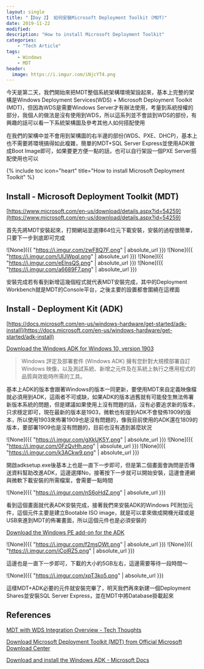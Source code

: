 ```yaml
---
layout: single
title: "【Day 2】 如何安裝Microsoft Deployment Toolkit (MDT)"
date: 2019-11-22
modified:
description: "How to install Microsoft Deployment Toolkit"
categories:
    - "Tech Article"
tags:
    - Windows
    - MDT
header:
  image: https://i.imgur.com/iNjcYT4.png
---
```


今天是第二天，我們開始來把MDT整個系統架構環境架設起來，基本上完整的架構是Windows Deployment Services(WDS) + Microsoft Deployment Toolkit (MDT)，但因為WDS是需要Windows Server才有辦法使用，考量到系統授權的部分，我個人的做法是沒有使用到WDS，所以這系列並不會談到WDS的部份，有興趣的話可以看一下系統架構圖及參考其他人如何搭配使用

在我們的架構中並不會用到架構圖的右半邊的部份(WDS、PXE、DHCP)，基本上也不需要將環境搞得如此複雜，簡單的MDT+SQL Server Express並使用ADK做成Boot Image即可，如果要更方便一點的話，也可以自行架設一個PXE Server搭配使用也可以

<!-- Table of Contents -->
{% include toc icon="heart" title="How to install Microsoft Deployment Toolkit" %}

## Install - Microsoft Deployment Toolkit (MDT)
[https://www.microsoft.com/en-us/download/details.aspx?id=54259](https://www.microsoft.com/en-us/download/details.aspx?id=54259)

首先先將MDT安裝起來，打開網站並選擇64位元下載安裝，安裝的過程很簡單，只要下一步到底即可完成

![None]({{ "https://i.imgur.com/zwF8Q7F.png" | absolute_url }})
![None]({{ "https://i.imgur.com/UIJWpql.png" | absolute_url }})
![None]({{ "https://i.imgur.com/eElnsQS.png" | absolute_url }})
![None]({{ "https://i.imgur.com/a6689F7.png" | absolute_url }})

安裝完成若有看到新增這幾個程式就代表MDT安裝完成，其中的Deployment Workbench就是MDT的Console平台，之後主要的設置都會圍繞在這裡面

## Install - Deployment Kit (ADK)
[https://docs.microsoft.com/en-us/windows-hardware/get-started/adk-install](https://docs.microsoft.com/en-us/windows-hardware/get-started/adk-install)

[Download the Windows ADK for Windows 10, version 1903](https://go.microsoft.com/fwlink/?linkid=2086042)

> Windows 評定及部署套件 (Windows ADK) 擁有您針對大規模部署自訂 Windows 映像，以及測試系統、新增之元件及在系統上執行之應用程式的品質與效能時所需的工具。

基本上ADK的版本會跟著Windows的版本一同更新，要使用MDT來自定義映像檔就必須用到ADK，這兩者不可或缺，如果ADK的版本過舊就有可能發生無法佈署新版本系統的問題，但是建議如果使用上沒有問題的話，沒有必要追求新的版本，只求穩定即可，現在最新的版本是1903，微軟也有提到ADK不會發佈1909的版本，所以使用1903來佈署1909也是沒有問題的，像我目前使用的ADK還在1809的版本，要部署1909也是沒有問題的，目前也沒有遇到甚麼狀況

![None]({{ "https://i.imgur.com/gXkUK5Y.png" | absolute_url }})
![None]({{ "https://i.imgur.com/0FzQvHh.png" | absolute_url }})
![None]({{ "https://i.imgur.com/k3ACkw9.png" | absolute_url }})

開啟adksetup.exe後基本上也是一直下一步即可，但是第二個畫面會詢問是否傳送資料幫助改進ADK，這邊選擇No，接著按下一步就可以開始安裝，這邊會連網與微軟下載安裝的所需檔案，會需要一點時間

![None]({{ "https://i.imgur.com/nS6oHdZ.png" | absolute_url }})

看到這個畫面就代表ADK安裝完成，接著我們來安裝ADK的Windows PE附加元件，這個元件主要是建立Bootable ISO image，就是可以拿來做成開機光碟或是USB來進到MDT的佈署畫面，所以這個元件也是必須安裝的

[Download the Windows PE add-on for the ADK](https://go.microsoft.com/fwlink/?linkid=2087112)

![None]({{ "https://i.imgur.com/f2msOWt.png" | absolute_url }})
![None]({{ "https://i.imgur.com/iColRZ5.png" | absolute_url }})

這邊也是一直下一步即可，下載的大小約5GB左右，這邊需要等待一段時間～

![None]({{ "https://i.imgur.com/xpT3ko5.png" | absolute_url }})

這樣MDT+ADK必要的元件就安裝完畢了，明天我們再來新建一個Deployment Shares並安裝SQL Server Express，並在MDT中將Database掛載起來

## References
[MDT with WDS Integration Overview - Tech Thoughts](https://techthoughts.info/mdt-with-wds-integration-overview/)

[Download Microsoft Deployment Toolkit (MDT) from Official Microsoft Download Center](https://www.microsoft.com/en-us/download/details.aspx?id=54259)

[Download and install the Windows ADK - Microsoft Docs](https://docs.microsoft.com/en-us/windows-hardware/get-started/adk-install)